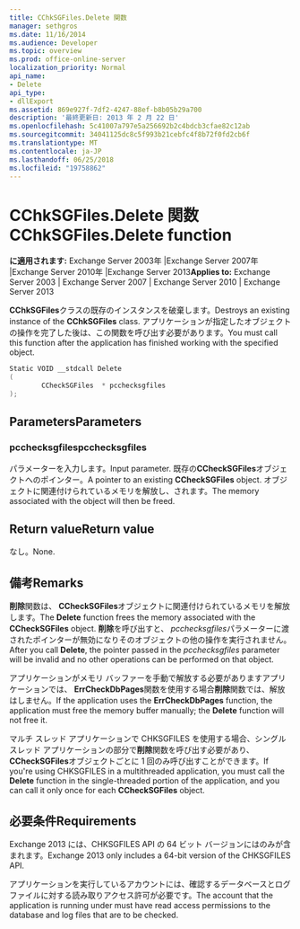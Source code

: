 ```yaml
---
title: CChkSGFiles.Delete 関数
manager: sethgros
ms.date: 11/16/2014
ms.audience: Developer
ms.topic: overview
ms.prod: office-online-server
localization_priority: Normal
api_name:
- Delete
api_type:
- dllExport
ms.assetid: 869e927f-7df2-4247-88ef-b8b05b29a700
description: '最終更新日: 2013 年 2 月 22 日'
ms.openlocfilehash: 5c41007a797e5a256692b2c4bdcb3cfae82c12ab
ms.sourcegitcommit: 34041125dc8c5f993b21cebfc4f8b72f0fd2cb6f
ms.translationtype: MT
ms.contentlocale: ja-JP
ms.lasthandoff: 06/25/2018
ms.locfileid: "19758862"
---
```

# <a name="cchksgfilesdelete-function"></a><span data-ttu-id="169f0-103">CChkSGFiles.Delete 関数</span><span class="sxs-lookup"><span data-stu-id="169f0-103">CChkSGFiles.Delete function</span></span>

<span data-ttu-id="169f0-104">**に適用されます:** Exchange Server 2003年 |Exchange Server 2007年 |Exchange Server 2010年 |Exchange Server 2013</span><span class="sxs-lookup"><span data-stu-id="169f0-104">**Applies to:** Exchange Server 2003 | Exchange Server 2007 | Exchange Server 2010 | Exchange Server 2013</span></span>
  
<span data-ttu-id="169f0-105">**CChkSGFiles**クラスの既存のインスタンスを破棄します。</span><span class="sxs-lookup"><span data-stu-id="169f0-105">Destroys an existing instance of the **CChkSGFiles** class.</span></span> <span data-ttu-id="169f0-106">アプリケーションが指定したオブジェクトの操作を完了した後は、この関数を呼び出す必要があります。</span><span class="sxs-lookup"><span data-stu-id="169f0-106">You must call this function after the application has finished working with the specified object.</span></span> 
  
```cs
Static VOID __stdcall Delete 
(
        CCheckSGFiles  * pcchecksgfiles
);

```

## <a name="parameters"></a><span data-ttu-id="169f0-107">Parameters</span><span class="sxs-lookup"><span data-stu-id="169f0-107">Parameters</span></span>

### <a name="pcchecksgfiles"></a><span data-ttu-id="169f0-108">pcchecksgfiles</span><span class="sxs-lookup"><span data-stu-id="169f0-108">pcchecksgfiles</span></span> 
  
<span data-ttu-id="169f0-109">パラメーターを入力します。</span><span class="sxs-lookup"><span data-stu-id="169f0-109">Input parameter.</span></span> <span data-ttu-id="169f0-110">既存の**CCheckSGFiles**オブジェクトへのポインター。</span><span class="sxs-lookup"><span data-stu-id="169f0-110">A pointer to an existing **CCheckSGFiles** object.</span></span> <span data-ttu-id="169f0-111">オブジェクトに関連付けられているメモリを解放し、されます。</span><span class="sxs-lookup"><span data-stu-id="169f0-111">The memory associated with the object will then be freed.</span></span> 
    
## <a name="return-value"></a><span data-ttu-id="169f0-112">Return value</span><span class="sxs-lookup"><span data-stu-id="169f0-112">Return value</span></span>

<span data-ttu-id="169f0-113">なし。</span><span class="sxs-lookup"><span data-stu-id="169f0-113">None.</span></span>
  
## <a name="remarks"></a><span data-ttu-id="169f0-114">備考</span><span class="sxs-lookup"><span data-stu-id="169f0-114">Remarks</span></span>

<span data-ttu-id="169f0-115">**削除**関数は、 **CCheckSGFiles**オブジェクトに関連付けられているメモリを解放します。</span><span class="sxs-lookup"><span data-stu-id="169f0-115">The **Delete** function frees the memory associated with the **CCheckSGFiles** object.</span></span> <span data-ttu-id="169f0-116">**削除**を呼び出すと、 *pcchecksgfiles*パラメーターに渡されたポインターが無効になりそのオブジェクトの他の操作を実行されません。</span><span class="sxs-lookup"><span data-stu-id="169f0-116">After you call **Delete**, the pointer passed in the  *pcchecksgfiles*  parameter will be invalid and no other operations can be performed on that object.</span></span> 
  
<span data-ttu-id="169f0-117">アプリケーションがメモリ バッファーを手動で解放する必要がありますアプリケーションでは、 **ErrCheckDbPages**関数を使用する場合**削除**関数では、解放はしません。</span><span class="sxs-lookup"><span data-stu-id="169f0-117">If the application uses the **ErrCheckDbPages** function, the application must free the memory buffer manually; the **Delete** function will not free it.</span></span> 
  
<span data-ttu-id="169f0-118">マルチ スレッド アプリケーションで CHKSGFILES を使用する場合、シングル スレッド アプリケーションの部分で**削除**関数を呼び出す必要があり、 **CCheckSGFiles**オブジェクトごとに 1 回のみ呼び出すことができます。</span><span class="sxs-lookup"><span data-stu-id="169f0-118">If you're using CHKSGFILES in a multithreaded application, you must call the **Delete** function in the single-threaded portion of the application, and you can call it only once for each **CCheckSGFiles** object.</span></span> 
  
## <a name="requirements"></a><span data-ttu-id="169f0-119">必要条件</span><span class="sxs-lookup"><span data-stu-id="169f0-119">Requirements</span></span>

<span data-ttu-id="169f0-120">Exchange 2013 には、CHKSGFILES API の 64 ビット バージョンにはのみが含まれます。</span><span class="sxs-lookup"><span data-stu-id="169f0-120">Exchange 2013 only includes a 64-bit version of the CHKSGFILES API.</span></span>
  
<span data-ttu-id="169f0-121">アプリケーションを実行しているアカウントには、確認するデータベースとログ ファイルに対する読み取りアクセス許可が必要です。</span><span class="sxs-lookup"><span data-stu-id="169f0-121">The account that the application is running under must have read access permissions to the database and log files that are to be checked.</span></span>
  

